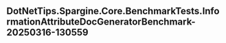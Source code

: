 ## DotNetTips.Spargine.Core.BenchmarkTests.InformationAttributeDocGeneratorBenchmark-20250316-130559
